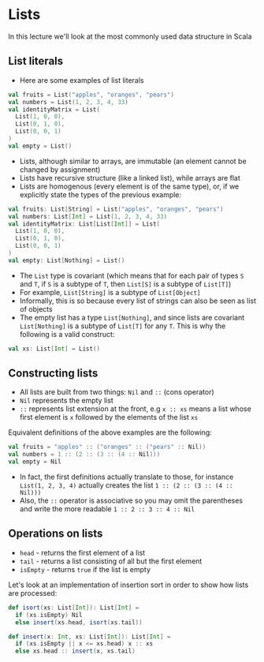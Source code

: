 # Lists

In this lecture we'll look at the most commonly used data structure in Scala

## List literals

- Here are some examples of list literals

```scala
val fruits = List("apples", "oranges", "pears")
val numbers = List(1, 2, 3, 4, 33)
val identityMatrix = List(
  List(1, 0, 0),
  List(0, 1, 0),
  List(0, 0, 1)
)
val empty = List()
```

- Lists, although similar to arrays, are immutable (an element cannot be
changed by assignment)
- Lists have recursive structure (like a linked list), while arrays are flat
- Lists are homogenous (every element is of the same type), or, if we
explicitly state the types of the previous example:

```scala
val fruits: List[String] = List("apples", "oranges", "pears")
val numbers: List[Int] = List(1, 2, 3, 4, 33)
val identityMatrix: List[List[Int]] = List(
  List(1, 0, 0),
  List(0, 1, 0),
  List(0, 0, 1)
)
val empty: List[Nothing] = List()
```

- The `List` type is covariant (which means that for each pair of types
`S` and `T`, if `S` is a subtype of `T`, then `List[S]` is a subtype
of `List[T]`)
- For example, `List[String]` is a subtype of `List[Object]`
- Informally, this is so because every list of strings can also be seen as
list of objects
- The empty list has a type `List[Nothing]`, and since lists are covariant
`List[Nothing]` is a subtype of `List[T]` for any `T`. This is why the
following is a valid construct:

```scala
val xs: List[Int] = List()
```

## Constructing lists

- All lists are built from two things: `Nil` and `::` (cons operator)
- `Nil` represents the empty list
- `::` represents list extension at the front, e.g `x :: xs` means a list
whose first element is `x` followed by the elements of the list `xs`

Equivalent definitions of the above examples are the following:

```scala
val fruits = "apples" :: ("oranges" :: ("pears" :: Nil))
val numbers = 1 :: (2 :: (3 :: (4 :: Nil)))
val empty = Nil
```

- In fact, the first definitions actually translate to those, for instance
`List(1, 2, 3, 4)` actually creates the list `1 :: (2 :: (3 :: (4 :: Nil)))`
- Also, the `::` operator is associative so you may omit the parentheses and
write the more readable `1 :: 2 :: 3 :: 4 :: Nil`

## Operations on lists

- `head` - returns the first element of a list
- `tail` - returns a list consisting of all but the first element
- `isEmpty` - returns `true` if the list is empty

Let's look at an implementation of insertion sort in order to show how
lists are processed:

```scala
def isort(xs: List[Int]): List[Int] =
  if (xs.isEmpty) Nil
  else insert(xs.head, isort(xs.tail))

def insert(x: Int, xs: List[Int]): List[Int] =
  if (xs.isEmpty || x <= xs.head) x :: xs
  else xs.head :: insert(x, xs.tail)
```
